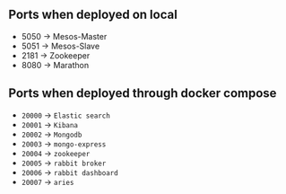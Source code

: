 ## Ports when deployed on local
- 5050 -> Mesos-Master
- 5051 -> Mesos-Slave
- 2181 -> Zookeeper
- 8080 -> Marathon

## Ports when deployed through docker compose
- `20000` -> `Elastic search`
- `20001` -> `Kibana`
- `20002` -> `Mongodb`
- `20003` -> `mongo-express`
- `20004` -> `zookeeper`
- `20005` -> `rabbit broker`
- `20006` -> `rabbit dashboard`
- `20007` -> `aries`
